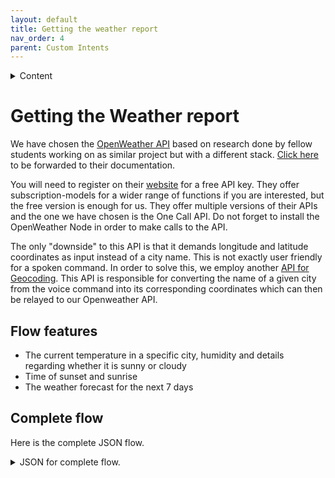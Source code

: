 ```yaml
---
layout: default
title: Getting the weather report
nav_order: 4
parent: Custom Intents
---
```


<details close markdown="block">
  <summary>
    Content
  </summary>
  {: .text-delta }
1. TOC
{:toc}
</details>

# Getting the Weather report

We have chosen the [OpenWeather API](https://openweathermap.org/api) based on research done by fellow students working on as similar project but with a different stack. [Click here](https://ip-team4.intia.de/) to be forwarded to their documentation.

You will need to register on their [website](https://openweathermap.org/) for a free API key. They offer subscription-models for a wider range of functions if you are interested, but the free version is enough for us. They offer multiple versions of their APIs and the one we have chosen is the One Call API. Do not forget to install the OpenWeather Node in order to make calls to the API.

The only "downside" to this API is that it demands longitude and latitude coordinates as input instead of a city name. This is not exactly user friendly for a spoken command. In order to solve this, we employ another [API for Geocoding](https://developer.mapquest.com/). This API is responsible for converting the name of a given city from the voice command into its corresponding coordinates which can then be relayed to our Openweather API.

## Flow features

- The current temperature in a specific city, humidity and details regarding whether it is sunny or cloudy
- Time of sunset and sunrise
- The weather forecast for the next 7 days

## Complete flow

<!--- flowimage --->

Here is the complete JSON flow.
<details close markdown="block">
  <summary>
    JSON for complete flow.
  </summary>

<!--- JSON --->